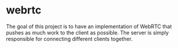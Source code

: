 # webrtc
The goal of this project is to have an implementation of WebRTC that pushes as much work to the client as possible.  The server is simply responsible for connecting different clients together.
